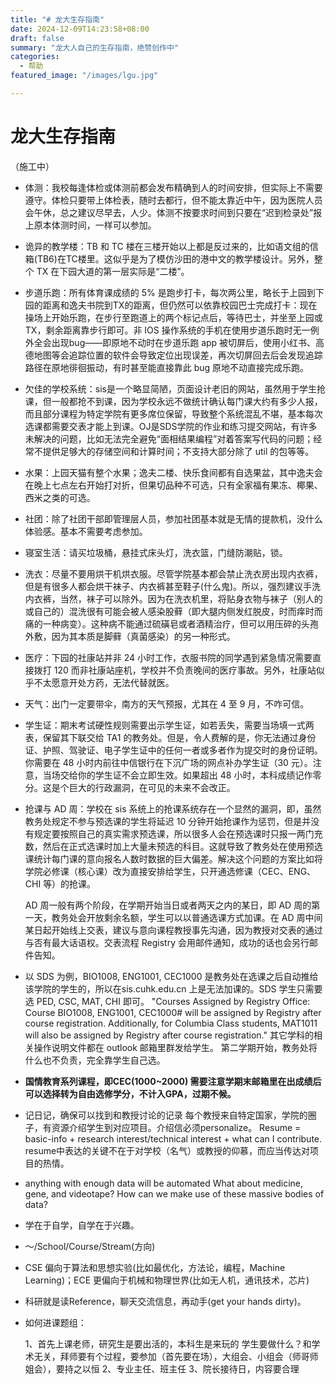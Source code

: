 ```yaml
---
title: "# 龙大生存指南"
date: 2024-12-09T14:23:58+08:00
draft: false
summary: "龙大人自己的生存指南，绝赞创作中"
categories: 
  - 帮助
featured_image: "/images/lgu.jpg"

---
```




# 龙大生存指南

（施工中）



- 体测：我校每逢体检或体测前都会发布精确到人的时间安排，但实际上不需要遵守。体检只要带上体检表，随时去都行，但不能太靠近中午，因为医院人员会午休，总之建议尽早去，人少。体测不按要求时间到只要在“迟到检录处”报上原本体测时间，一样可以参加。

- 诡异的教学楼：TB 和 TC 楼在三楼开始以上都是反过来的，比如语文组的信箱(TB6)在TC楼里。这似乎是为了模仿沙田的港中文的教学楼设计。另外，整个 TX 在下园大道的第一层实际是“二楼”。

- 步道乐跑：所有体育课成绩的 5% 是跑步打卡，每次两公里，略长于上园到下园的距离和逸夫书院到TX的距离，但仍然可以依靠校园巴士完成打卡：现在操场上开始乐跑，在步行至跑道上的两个标记点后，等待巴士，并坐至上园或TX，剩余距离靠步行即可。非 IOS 操作系统的手机在使用步道乐跑时无一例外全会出现bug——即原地不动时在步道乐跑 app 被切屏后，使用小红书、高德地图等会追踪位置的软件会导致定位出现误差，再次切屏回去后会发现追踪路径在原地徘徊振动，有时甚至能直接靠此 bug 原地不动直接完成乐跑。

- 欠佳的学校系统：sis是一个略显简陋，页面设计老旧的网站，虽然用于学生抢课，但一般都抢不到课，因为学校永远不做统计确认每门课大约有多少人报，而且部分课程为特定学院有更多席位保留，导致整个系统混乱不堪，基本每次选课都需要交表才能上到课。OJ是SDS学院的作业和练习提交网站，有许多未解决的问题，比如无法完全避免“面相结果编程”对着答案写代码的问题；经常不提供足够大的存储空间和计算时间；不支持大部分除了 util 的包等等。

- 水果：上园天猫有整个水果；逸夫二楼、快乐食间都有自选果盆，其中逸夫会在晚上七点左右开始打对折，但果切品种不可选，只有全家福有果冻、椰果、西米之类的可选。

- 社团：除了社团干部即管理层人员，参加社团基本就是无情的提款机，没什么体验感。基本不需要考虑参加。

- 寝室生活：请买垃圾桶，悬挂式床头灯，洗衣篮，门缝防潮贴，锁。

- 洗衣：尽量不要用烘干机烘衣服。尽管学院基本都会禁止洗衣房出现内衣裤，但是有很多人都会烘干袜子、内衣裤甚至鞋子(什么鬼)。所以，强烈建议手洗内衣裤，当然，袜子可以除外。因为在洗衣机里，将贴身衣物与袜子（别人的或自己的）混洗很有可能会被人感染股藓（即大腿内侧发红脱皮，时而痒时而痛的一种病变）。这种病不能通过硫磺皂或者酒精治疗，但可以用压碎的头孢外敷，因为其本质是脚藓（真菌感染）的另一种形式。

- 医疗：下园的社康站并非 24 小时工作，衣服书院的同学遇到紧急情况需要直接拨打 120 而非社康站座机，学校并不负责晚间的医疗事故。另外，社康站似乎不太愿意开处方药，无法代替就医。

- 天气：出门一定要带伞，南方的天气预报，尤其在 4 至 9 月，不咋可信。

- 学生证：期末考试硬性规则需要出示学生证，如若丢失，需要当场填一式两表，保留其下联交给 TA1 的教务处。但是，令人费解的是，你无法通过身份证、护照、驾驶证、电子学生证中的任何一者或多者作为提交时的身份证明。你需要在 48 小时内前往中信银行在下沉广场的网点补办学生证（30 元）。注意，当场交给你的学生证不会立即生效。如果超出 48 小时，本科成绩记作零分。这是个巨大的行政漏洞，在可见的未来不会改正。

- 抢课与 AD 周：学校在 sis 系统上的抢课系统存在一个显然的漏洞，即，虽然教务处规定不参与预选课的学生将延迟 10 分钟开始抢课作为惩罚，但是并没有规定要按照自己的真实需求预选课，所以很多人会在预选课时只报一两门充数，然后在正式选课时加上大量未预选的科目。这就导致了教务处在使用预选课统计每门课的意向报名人数时数据的巨大偏差。解决这个问题的方案比如将学院必修课（核心课）改为直接安排给学生，只开通选修课（CEC、ENG、CHI 等）的抢课。

  AD 周一般有两个阶段，在学期开始当日或者两天之内的某日，即 AD 周的第一天，教务处会开放剩余名额，学生可以以普通选课方式加课。在 AD 周中间某日起开始线上交表，建议与意向课程教授事先沟通，因为教授对交表的通过与否有最大话语权。交表流程 Registry 会用邮件通知，成功的话也会另行邮件告知。

-  以 SDS 为例，BIO1008, ENG1001, CEC1000 是教务处在选课之后自动推给该学院的学生的，所以在sis.cuhk.edu.cn 上是无法加课的。SDS 学生只需要选 PED, CSC, MAT, CHI 即可。
  "Courses Assigned by Registry Office:
  Course BIO1008, ENG1001, CEC1000# will be assigned by Registry after course registration. Additionally, for Columbia Class students, MAT1011 will also be assigned by Registry after course registration."
  其它学科的相关操作说明文件都在 outlook 邮箱里群发给学生。 第二学期开始，教务处将什么也不负责，完全靠学生自己选。

- **国情教育系列课程，即CEC(1000~2000) 需要注意学期末邮箱里在出成绩后可以选择转为自由选修学分，不计入GPA，过期不候。**

- 记日记，确保可以找到和教授讨论的记录
  每个教授来自特定国家，学院的圈子，有资源介绍学生到对应项目。介绍信必须personalize。
  Resume = basic-info + research interest/technical interest + what can I contribute.
  resume中表达的关键不在于对学校（名气）或教授的仰慕，而应当传达对项目的热情。

- anything with enough data will be automated
  What about medicine, gene, and videotape?
  How can we make use of these massive bodies of data?

- 学在于自学，自学在于兴趣。

- ～/School/Course/Stream(方向)

- CSE 偏向于算法和思想实验(比如最优化，方法论，编程，Machine Learning)；ECE 更偏向于机械和物理世界(比如无人机，通讯技术，芯片)

- 科研就是读Reference，聊天交流信息，再动手(get your hands dirty)。

- 如何进课题组：

  1、首先上课老师，研究生是要出活的，本科生是来玩的
  学生要做什么？和学术无关，拜师要有个过程，要参加（首先要在场），大组会、小组会（师哥师姐会），要持之以恒
  2、专业主任、班主任
  3、院长接待日，内容要合理
